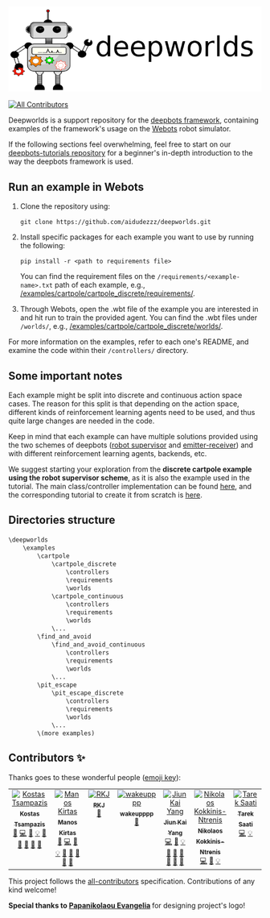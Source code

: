 
<p align="center">
    <img src="https://raw.githubusercontent.com/aidudezzz/deepbots-swag/main/logo/deepworlds_full.png">
</p>

<!-- ALL-CONTRIBUTORS-BADGE:START - Do not remove or modify this section -->
[![All Contributors](https://img.shields.io/badge/all_contributors-7-orange.svg?style=flat-square)](#contributors-)
<!-- ALL-CONTRIBUTORS-BADGE:END -->

Deepworlds is a support repository for the [deepbots framework](https://github.com/aidudezzz/deepbots),
containing examples of the framework's usage on the [Webots](https://www.cyberbotics.com) robot simulator.

If the following sections feel overwhelming, feel free to start on our [deepbots-tutorials repository](https://github.com/aidudezzz/deepbots-tutorials)
for a beginner's in-depth introduction to the way the deepbots framework is used.

## Run an example in Webots

1. Clone the repository using:
   ```
   git clone https://github.com/aidudezzz/deepworlds.git
   ```

2. Install specific packages for each example you want to use by running the following:
   ```
   pip install -r <path to requirements file>
   ``` 
   You can find the requirement files on the `/requirements/<example-name>.txt` path of each example, 
   e.g., [/examples/cartpole/cartpole_discrete/requirements/](./examples/cartpole/cartpole_discrete/requirements).

3. Through Webots, open the .wbt file of the example you are interested in and hit run to train the provided agent. 
You can find the .wbt files under `/worlds/`, e.g., [/examples/cartpole/cartpole_discrete/worlds/](./examples/cartpole/cartpole_discrete/worlds).

For more information on the examples, refer to each one's README, and examine the code within their `/controllers/` directory. 

## Some important notes

Each example might be split into discrete and continuous action space cases. The reason for this split is that depending on the action space, 
different kinds of reinforcement learning agents need to be used, and thus quite large changes are needed in the code. 

Keep in mind that each example can have multiple solutions provided using the two schemes of deepbots 
([robot supervisor](https://github.com/aidudezzz/deepbots#combined-robot-supervisor-scheme) and 
[emitter-receiver](https://github.com/aidudezzz/deepbots#emitter---receiver-scheme)) and with different reinforcement learning agents, backends, etc.

We suggest starting your exploration from the **discrete cartpole example using the robot supervisor scheme**, 
as it is also the example used in the tutorial. The main class/controller implementation can be found 
[here](./examples/cartpole/cartpole_discrete/controllers/robot_supervisor_manager/robot_supervisor.py), and the corresponding 
tutorial to create it from scratch is [here](https://github.com/aidudezzz/deepbots-tutorials/blob/master/robotSupervisorSchemeTutorial/README.md).

## Directories structure

```
\deepworlds
    \examples
        \cartpole
            \cartpole_discrete
                \controllers
                \requirements
                \worlds
            \cartpole_continuous
                \controllers
                \requirements
                \worlds
            \...
        \find_and_avoid
            \find_and_avoid_continuous
                \controllers
                \requirements
                \worlds
            \...
        \pit_escape
            \pit_escape_discrete
                \controllers
                \requirements
                \worlds
            \...
        \(more examples)       
```

## Contributors ✨

Thanks goes to these wonderful people ([emoji key](https://allcontributors.org/docs/en/emoji-key)):

<!-- ALL-CONTRIBUTORS-LIST:START - Do not remove or modify this section -->
<!-- prettier-ignore-start -->
<!-- markdownlint-disable -->
<table>
  <tbody>
    <tr>
      <td align="center" valign="top" width="14.28%"><a href="https://github.com/tsampazk"><img src="https://avatars.githubusercontent.com/u/27914645?v=4?s=100" width="100px;" alt="Kostas Tsampazis"/><br /><sub><b>Kostas Tsampazis</b></sub></a><br /><a href="https://github.com/aidudezzz/deepworlds/issues?q=author%3Atsampazk" title="Bug reports">🐛</a> <a href="https://github.com/aidudezzz/deepworlds/commits?author=tsampazk" title="Code">💻</a> <a href="https://github.com/aidudezzz/deepworlds/commits?author=tsampazk" title="Documentation">📖</a> <a href="#example-tsampazk" title="Examples">💡</a> <a href="#ideas-tsampazk" title="Ideas, Planning, & Feedback">🤔</a> <a href="#maintenance-tsampazk" title="Maintenance">🚧</a> <a href="#projectManagement-tsampazk" title="Project Management">📆</a> <a href="#question-tsampazk" title="Answering Questions">💬</a> <a href="https://github.com/aidudezzz/deepworlds/pulls?q=is%3Apr+reviewed-by%3Atsampazk" title="Reviewed Pull Requests">👀</a></td>
      <td align="center" valign="top" width="14.28%"><a href="http://eakirtas.webpages.auth.gr/"><img src="https://avatars.githubusercontent.com/u/10010230?v=4?s=100" width="100px;" alt="Manos Kirtas"/><br /><sub><b>Manos Kirtas</b></sub></a><br /><a href="https://github.com/aidudezzz/deepworlds/issues?q=author%3AManosMagnus" title="Bug reports">🐛</a> <a href="https://github.com/aidudezzz/deepworlds/commits?author=ManosMagnus" title="Code">💻</a> <a href="https://github.com/aidudezzz/deepworlds/commits?author=ManosMagnus" title="Documentation">📖</a> <a href="#example-ManosMagnus" title="Examples">💡</a> <a href="#ideas-ManosMagnus" title="Ideas, Planning, & Feedback">🤔</a> <a href="#maintenance-ManosMagnus" title="Maintenance">🚧</a> <a href="#projectManagement-ManosMagnus" title="Project Management">📆</a> <a href="#question-ManosMagnus" title="Answering Questions">💬</a> <a href="https://github.com/aidudezzz/deepworlds/pulls?q=is%3Apr+reviewed-by%3AManosMagnus" title="Reviewed Pull Requests">👀</a></td>
      <td align="center" valign="top" width="14.28%"><a href="https://github.com/rohit-kumar-j"><img src="https://avatars.githubusercontent.com/u/37873142?v=4?s=100" width="100px;" alt="RKJ"/><br /><sub><b>RKJ</b></sub></a><br /><a href="#ideas-rohit-kumar-j" title="Ideas, Planning, & Feedback">🤔</a></td>
      <td align="center" valign="top" width="14.28%"><a href="https://github.com/wakeupppp"><img src="https://avatars.githubusercontent.com/u/39750646?v=4?s=100" width="100px;" alt="wakeupppp"/><br /><sub><b>wakeupppp</b></sub></a><br /><a href="https://github.com/aidudezzz/deepworlds/issues?q=author%3Awakeupppp" title="Bug reports">🐛</a></td>
      <td align="center" valign="top" width="14.28%"><a href="https://www.linkedin.com/in/kelvin-yang-b7b508198/"><img src="https://avatars.githubusercontent.com/u/49781698?v=4?s=100" width="100px;" alt="Jiun Kai Yang"/><br /><sub><b>Jiun Kai Yang</b></sub></a><br /><a href="https://github.com/aidudezzz/deepworlds/commits?author=KelvinYang0320" title="Code">💻</a> <a href="https://github.com/aidudezzz/deepworlds/commits?author=KelvinYang0320" title="Documentation">📖</a> <a href="#example-KelvinYang0320" title="Examples">💡</a> <a href="#ideas-KelvinYang0320" title="Ideas, Planning, & Feedback">🤔</a> <a href="https://github.com/aidudezzz/deepworlds/pulls?q=is%3Apr+reviewed-by%3AKelvinYang0320" title="Reviewed Pull Requests">👀</a> <a href="#maintenance-KelvinYang0320" title="Maintenance">🚧</a> <a href="#projectManagement-KelvinYang0320" title="Project Management">📆</a> <a href="https://github.com/aidudezzz/deepworlds/issues?q=author%3AKelvinYang0320" title="Bug reports">🐛</a> <a href="#question-KelvinYang0320" title="Answering Questions">💬</a></td>
      <td align="center" valign="top" width="14.28%"><a href="https://nickkok.github.io/my-website/"><img src="https://avatars.githubusercontent.com/u/8222731?v=4?s=100" width="100px;" alt="Nikolaos Kokkinis-Ntrenis"/><br /><sub><b>Nikolaos Kokkinis-Ntrenis</b></sub></a><br /><a href="https://github.com/aidudezzz/deepworlds/commits?author=NickKok" title="Code">💻</a> <a href="https://github.com/aidudezzz/deepworlds/commits?author=NickKok" title="Documentation">📖</a> <a href="#example-NickKok" title="Examples">💡</a></td>
      <td align="center" valign="top" width="14.28%"><a href="https://github.com/TarekSaati"><img src="https://avatars.githubusercontent.com/u/78405314?v=4?s=100" width="100px;" alt="Tarek Saati"/><br /><sub><b>Tarek Saati</b></sub></a><br /><a href="https://github.com/aidudezzz/deepworlds/commits?author=TarekSaati" title="Code">💻</a> <a href="#example-TarekSaati" title="Examples">💡</a></td>
    </tr>
  </tbody>
</table>

<!-- markdownlint-restore -->
<!-- prettier-ignore-end -->

<!-- ALL-CONTRIBUTORS-LIST:END -->

This project follows the [all-contributors](https://github.com/all-contributors/all-contributors) specification. Contributions of any kind welcome!

<b> Special thanks to <a href='https://www.papanikolaouev.com/'>Papanikolaou Evangelia</a> </b> for designing project's logo! </b> 
